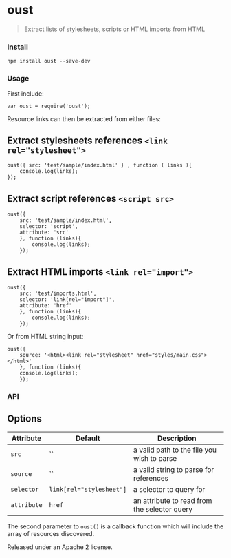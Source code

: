 oust
====

> Extract lists of stylesheets, scripts or HTML imports from HTML

### Install

```
npm install oust --save-dev
```

### Usage

First include:

```
var oust = require('oust');
```

Resource links can then be extracted from either files:

## Extract stylesheets references `<link rel="stylesheet">`

```
oust({ src: 'test/sample/index.html' } , function ( links ){
	console.log(links);
});
```

## Extract script references `<script src>`

```
oust({ 
	src: 'test/sample/index.html', 
	selector: 'script', 
	attribute: 'src'
	}, function (links){
		console.log(links);
	});
```

## Extract HTML imports `<link rel="import">`

```
oust({ 
	src: 'test/imports.html', 
	selector: 'link[rel="import"]', 
	attribute: 'href' 
	}, function (links){
		console.log(links);
	});
```

Or from HTML string input:

```
oust({ 
	source: '<html><link rel="stylesheet" href="styles/main.css"></html>' 
	}, function (links){
	console.log(links);
	});
```

### API

## Options

Attribute       | Default   | Description
---             | ---       | ---
`src`           | ``        | a valid path to the file you wish to parse
`source`        | ``        | a valid string to parse for references
`selector`      | `link[rel="stylesheet"]`        | a selector to query for
`attribute`        | `href`        | an attribute to read from the selector query

The second parameter to `oust()` is a callback function which will include the array of resources discovered.


Released under an Apache 2 license.